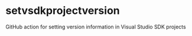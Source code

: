 # setvsdkprojectversion
GitHub action for setting version information in Visual Studio SDK projects
